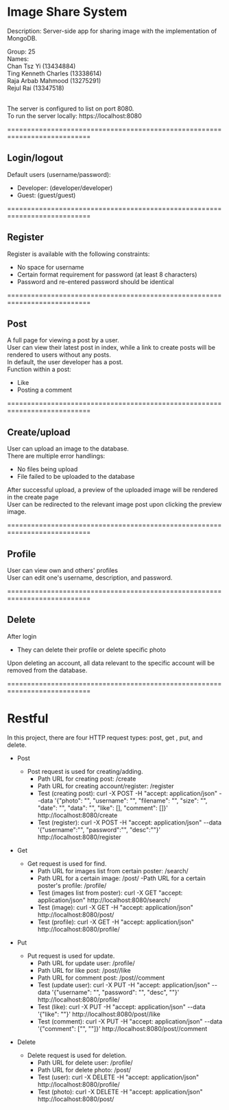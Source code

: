 # Image Share System

Description: Server-side app for sharing image with the implementation of MongoDB.<br>

Group: 25<br>
Names:<br>
Chan Tsz Yi (13434884)<br>
Ting Kenneth Charles (13338614)<br>
Raja Arbab Mahmood (13275291)<br>
Rejul Rai (13347518)<br><br>

The server is configured to list on port 8080.<br>
To run the server locally: https://localhost:8080

===========================================================================
## Login/logout
Default users (username/password):
- Developer: (developer/developer)
- Guest: (guest/guest)

===========================================================================
## Register
Register is available with the following constraints:
- No space for username
- Certain format requirement for password (at least 8 characters)
- Password and re-entered password should be identical

===========================================================================
## Post
A full page for viewing a post by a user.<br>
User can view their latest post in index, while a link to create posts will be rendered to users without any posts.<br>
In default, the user developer has a post.<br>
Function within a post:
- Like
- Posting a comment

===========================================================================
## Create/upload
User can upload an image to the database.<br>
There are multiple error handlings:
- No files being upload
- File failed to be uploaded to the database

After successful upload, a preview of the uploaded image will be rendered in the create page<br>
User can be redirected to the relevant image post upon clicking the preview image.

===========================================================================
## Profile
User can view own and others' profiles<br>
User can edit one's username, description, and password.

===========================================================================
## Delete
After login
- They can delete their profile or delete specific photo

Upon deleting an account, all data relevant to the specific account will be removed from the database.

===========================================================================
# Restful
In this project, there are four HTTP request types: post, get , put, and delete.

- Post
  - Post request is used for creating/adding.
    - Path URL for creating post: /create
    - Path URL for creating account/register: /register
    - Test (creating post): curl -X POST -H "accept: application/json" --data '{"photo": "<photo>", "username": "<username>", "filename": "<filename>", "size": "<size>", "date": "<date>", "data": "<data>", "like": [], "comment": []}' http://localhost:8080/create
    - Test (register): curl -X POST -H "accept: application/json" --data '{"username":"<username>", "password":"<password>", "desc":"<password>"}' http://localhost:8080/register

- Get
  - Get request is used for find.
    - Path URL for images list from certain poster: /search/<username>
    - Path URL for a certain image: /post/<postID>
    -Path URL for a certain poster's profile: /profile/<usermame>
    - Test (images list from poster): curl -X GET "accept: application/json" http://localhost:8080/search/<username>
    - Test (image): curl -X GET -H "accept: application/json" http://localhost:8080/post/<postID>
    - Test (profile): curl -X GET -H "accept: application/json" http://localhost:8080/profile/<username>

- Put
  - Put request is used for update.
    - Path URL for update user: /profile/<username>
    - Path URL for like post: /post/<postID>/like
    - Path URL for comment post: /post/<postID>/comment
    - Test (update user): curl -X PUT -H "accept: application/json" --data '{"username": "<username>", "password": "<password>", "desc", "<desc>"}' http://localhost:8080/profile/<username>
    - Test (like): curl -X PUT -H "accept: application/json" --data '{"like": "<username>"}' http://localhost:8080/post/<postID>/like
    - Test (comment): curl -X PUT -H "accept: application/json" --data '{"comment": ["<username>", "<commentText>"]}' http://localhost:8080/post/<postID>/comment

- Delete
  - Delete request is used for deletion.
    - Path URL for delete user: /profile/<username>
    - Path URL for delete photo: /post/<postID>
    - Test (user): curl -X DELETE -H "accept: application/json" http://localhost:8080/profile/<username>
    - Test (photo): curl -X DELETE -H "accept: application/json" http://localhost:8080/post/<postID>